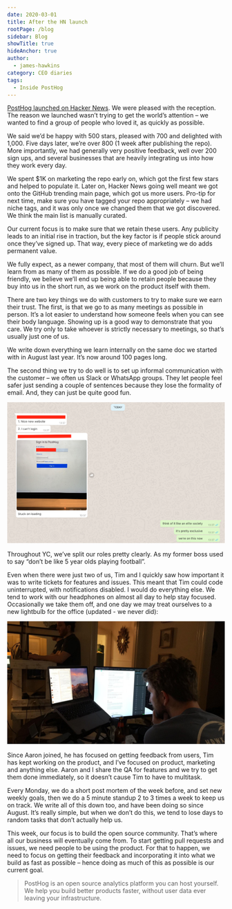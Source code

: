 ```yaml
---
date: 2020-03-01
title: After the HN launch
rootPage: /blog
sidebar: Blog
showTitle: true
hideAnchor: true
author:
  - james-hawkins
category: CEO diaries
tags:
  - Inside PostHog
---
```


[PostHog launched on Hacker News](https://news.ycombinator.com/item?id=22376732). We were pleased with the reception. The reason we launched wasn’t trying to get the world’s attention – we wanted to find a group of people who loved it, as quickly as possible.

We said we’d be happy with 500 stars, pleased with 700 and delighted with 1,000. Five days later, we’re over 800 (1 week after publishing the repo). More importantly, we had generally very positive feedback, well over 200 sign ups, and several businesses that are heavily integrating us into how they work every day.

We spent $1K on marketing the repo early on, which got the first few stars and helped to populate it. Later on, Hacker News going well meant we got onto the GitHub trending main page, which got us more users. Pro-tip for next time, make sure you have tagged your repo appropriately – we had niche tags, and it was only once we changed them that we got discovered. We think the main list is manually curated.

Our current focus is to make sure that we retain these users. Any publicity leads to an initial rise in traction, but the key factor is if people stick around once they’ve signed up. That way, every piece of marketing we do adds permanent value.

We fully expect, as a newer company, that most of them will churn. But we’ll learn from as many of them as possible. If we do a good job of being friendly, we believe we’ll end up being able to retain people because they buy into us in the short run, as we work on the product itself with them. 

There are two key things we do with customers to try to make sure we earn their trust. The first, is that we go to as many meetings as possible in person. It’s a lot easier to understand how someone feels when you can see their body language. Showing up is a good way to demonstrate that you care. We try only to take whoever is strictly necessary to meetings, so that’s usually just one of us.

We write down everything we learn internally on the same doc we started with in August last year. It’s now around 100 pages long.

The second thing we try to do well is to set up informal communication with the customer – we often us Slack or WhatsApp groups. They let people feel safer just sending a couple of sentences because they lose the formality of email. And, they can just be quite good fun.

![](../images/02/Screenshot-2020-02-25-at-21.52.15.png)

Throughout YC, we’ve split our roles pretty clearly. As my former boss used to say “don’t be like 5 year olds playing football”.

Even when there were just two of us, Tim and I quickly saw how important it was to write tickets for features and issues. This meant that Tim could code uninterrupted, with notifications disabled. I would do everything else. We tend to work with our headphones on almost all day to help stay focused. Occasionally we take them off, and one day we may treat ourselves to a new lightbulb for the office (updated - we never did):

![](../images/02/working.jpeg)

Since Aaron joined, he has focused on getting feedback from users, Tim has kept working on the product, and I’ve focused on product, marketing and anything else. Aaron and I share the QA for features and we try to get them done immediately, so it doesn’t cause Tim to have to multitask.

Every Monday, we do a short post mortem of the week before, and set new weekly goals, then we do a 5 minute standup 2 to 3 times a week to keep us on track. We write all of this down too, and have been doing so since August. It’s really simple, but when we don’t do this, we tend to lose days to random tasks that don’t actually help us.

This week, our focus is to build the open source community. That’s where all our business will eventually come from. To start getting pull requests and issues, we need people to be using the product. For that to happen, we need to focus on getting their feedback and incorporating it into what we build as fast as possible – hence doing as much of this as possible is our current goal.

> PostHog is an open source analytics platform you can host yourself. We help you build better products faster, without user data ever leaving your infrastructure.

<ArrayCTA />
